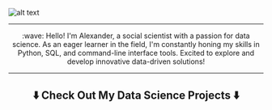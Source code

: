 ![alt text](assets/header.gif)

<hr>

 <center><p align = "center"> :wave:
   Hello! I'm Alexander, a social scientist with a passion for data science. As an eager learner in the field, I'm constantly honing my skills in Python, SQL, and command-line interface tools. Excited to explore and develop innovative data-driven solutions! </p> </center>  

<hr>

## <center><p align = "center"> ⬇️ Check Out My Data Science Projects ⬇️ </p> </center>



